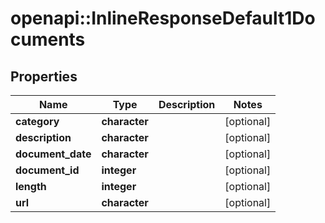 # openapi::InlineResponseDefault1Documents


## Properties
Name | Type | Description | Notes
------------ | ------------- | ------------- | -------------
**category** | **character** |  | [optional] 
**description** | **character** |  | [optional] 
**document_date** | **character** |  | [optional] 
**document_id** | **integer** |  | [optional] 
**length** | **integer** |  | [optional] 
**url** | **character** |  | [optional] 


